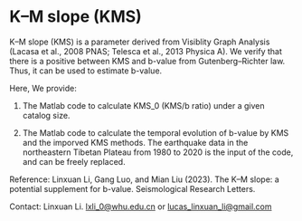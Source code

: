 # K–M slope (KMS)

K–M slope (KMS) is a parameter derived from Visiblity Graph Analysis (Lacasa et al., 2008 PNAS; Telesca et al., 2013 Physica A).
We verify that there is a positive between KMS and b-value from Gutenberg–Richter law. Thus, it can be used to estimate b-value.

Here, We provide:

1.  The Matlab code to calculate KMS_0 (KMS/b ratio) under a given catalog size.

2.  The Matlab code to calculate the temporal evolution of b-value by KMS and the imporved KMS methods. The earthquake data in the 
    northeastern Tibetan Plateau from 1980 to 2020 is the input of the code, and can be freely replaced.
 

Reference: Linxuan Li, Gang Luo, and Mian Liu (2023). The K–M slope: a potential supplement for b-value. Seismological Research Letters.

Contact: Linxuan Li.  lxli_0@whu.edu.cn or lucas_linxuan_li@gmail.com
